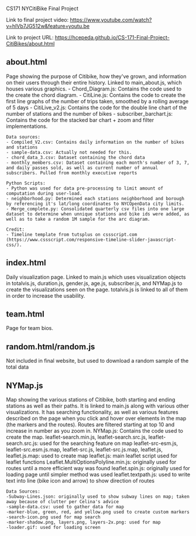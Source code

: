 CS171 NYCitiBike Final Project

Link to final project video: https://www.youtube.com/watch?v=hIVb7JG512w&feature=youtu.be

Link to project URL: https://hcepeda.github.io/CS-171-Final-Project-CitiBikes/about.html


about.html
----------
Page showing the purpose of Citibike, how they've grown, and information on their users through their entire history. Linked to main_about.js, which houses various graphics. 
    - Chord_Diagram.js: Contains the code used to the create the chord diagram.
    - CitiLine.js: Contains the code to create the first line graphs of the number of trips taken, smoothed by a rolling average of 5 days
    - CitiLive_v2.js: Contains the code for the double line chart of the number of stations and the number of bikes
    - subscriber_barchart.js: Contains the code for the stacked bar chart + zoom and filter implementations.

    Data sources:
    - Compiled_V2.csv: Contains daily information on the number of bikes and stations
    - sample-data.csv: Actually not needed for this.
    - chord_data_3.csv: Dataset containing the chord data
    - monthly_members.csv: Dataset containing each month's number of 3, 7, and daily passes sold, as well as current number of annual subscribers. Pulled from monthly executive reports

    Python Scripts:
    - Python was used for data pre-processing to limit amount of computation during user-load.
    - neighborhood.py: Determined each stations neighborhood and borough by referencing it's lat/long coordinates to NYCOpenData city limits.
    - Merge_complete.py: Consolidated quarterly csv files into one large dataset to determine when unnique stations and bike ids were added, as well as to take a random 1M sample for the arc diagram.

    Credit:
    - Timeline template from tutsplus on cssscript.com (https://www.cssscript.com/responsive-timeline-slider-javascript-css/).

index.html
----------
Daily visualization page. Linked to main.js which uses visualization objects in totalvis.js, duration.js, gender.js, age.js, subscriber.js, and NYMap.js to create the visualizations seen on the page. totalvis.js is linked to all of them in order to increase the usability. 

team.html
----------
Page for team bios.

random.html/random.js
----------
Not included in final website, but used to download a random sample of the total data

NYMap.js
-----------
Map showing the various stations of Citibike, both starting and ending stations as well as their paths. It is linked to main.js along with various other visualizations. It has searching functionality, as well as various features described on the page when you click and hover over elements in the map (the markers and the routes). Routes are filtered starting at top 10 and increase in number as you zoom in. 
	NYMap.js: Contains the code used to create the map.
	leaflet-search.min.js, leaflet-search.src.js, leaflet-search.src.js: used for the searching feature on map
	leaflet-src-esm.js, leaflet-src.esm.js.map, leaflet-src.js, leaflet-src.js.map, leaflet.js, leaflet.js.map: used to create map
	leaflet.js: main leaflet script used for leaflet functions
	Leaflet.MultiOptionsPolyline.min.js: originally used for routes until a more efficient way was found
	leaflet.spin.js: originally used for loading page until simpler method was used
	leaflet.textpath.js: used to write text into line (bike icon and arrow) to show direction of routes


	Data Sources:
	-Subway-Lines.json: originally used to show subway lines on map; taken away because of clutter per Celina's advice
	-sample-data.csv: used to gather data for map
	-marker-blue, green, red, and yellow.png used to create custom markers
	-search-icon.png used for map search
	-marker-shadow.png, layers.png, layers-2x.png: used for map
	-loader.gif: used for loading screen

